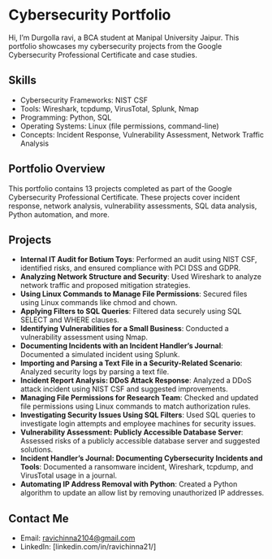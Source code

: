 # Cybersecurity Portfolio
Hi, I’m Durgolla ravi, a BCA student at Manipal University Jaipur. This portfolio showcases my cybersecurity projects from the Google Cybersecurity Professional Certificate and case studies.

## Skills
- Cybersecurity Frameworks: NIST CSF
- Tools: Wireshark, tcpdump, VirusTotal, Splunk, Nmap
- Programming: Python, SQL
- Operating Systems: Linux (file permissions, command-line)
- Concepts: Incident Response, Vulnerability Assessment, Network Traffic Analysis

## Portfolio Overview
This portfolio contains 13 projects completed as part of the Google Cybersecurity Professional Certificate. These projects cover incident response, network analysis, vulnerability assessments, SQL data analysis, Python automation, and more.

## Projects
- **Internal IT Audit for Botium Toys**: Performed an audit using NIST CSF, identified risks, and ensured compliance with PCI DSS and GDPR.
- **Analyzing Network Structure and Security**: Used Wireshark to analyze network traffic and proposed mitigation strategies.
- **Using Linux Commands to Manage File Permissions**: Secured files using Linux commands like chmod and chown.
- **Applying Filters to SQL Queries**: Filtered data securely using SQL SELECT and WHERE clauses.
- **Identifying Vulnerabilities for a Small Business**: Conducted a vulnerability assessment using Nmap.
- **Documenting Incidents with an Incident Handler’s Journal**: Documented a simulated incident using Splunk.
- **Importing and Parsing a Text File in a Security-Related Scenario**: Analyzed security logs by parsing a text file.
- **Incident Report Analysis: DDoS Attack Response**: Analyzed a DDoS attack incident using NIST CSF and suggested improvements.
- **Managing File Permissions for Research Team**: Checked and updated file permissions using Linux commands to match authorization rules.
- **Investigating Security Issues Using SQL Filters**: Used SQL queries to investigate login attempts and employee machines for security issues.
- **Vulnerability Assessment: Publicly Accessible Database Server**: Assessed risks of a publicly accessible database server and suggested solutions.
- **Incident Handler’s Journal: Documenting Cybersecurity Incidents and Tools**: Documented a ransomware incident, Wireshark, tcpdump, and VirusTotal usage in a journal.
- **Automating IP Address Removal with Python**: Created a Python algorithm to update an allow list by removing unauthorized IP addresses.

## Contact Me
- Email: ravichinna2104@gmail.com
- LinkedIn: [linkedin.com/in/ravichinna21/]
